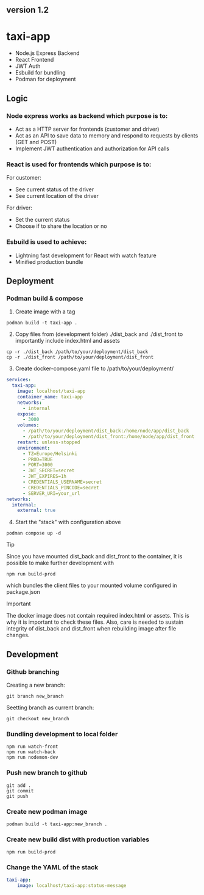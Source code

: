 ## version 1.2
# taxi-app

- Node.js Express Backend
- React Frontend
- JWT Auth
- Esbuild for bundling
- Podman for deployment

## Logic
### Node express works as backend which purpose is to:

  - Act as a HTTP server for frontends (customer and driver)
  - Act as an API to save data to memory and respond to requests by clients (GET and POST)
  - Implement JWT authentication and authorization for API calls

### React is used for frontends which purpose is to:

For customer:
  - See current status of the driver
  - See current location of the driver

For driver:
  - Set the current status
  - Choose if to share the location or no

### Esbuild is used to achieve:

  - Lightning fast development for React with watch feature
  - Minified production bundle

## Deployment

### Podman build & compose
1. Create image with a tag
```
podman build -t taxi-app .
```
2. Copy files from (development folder) ./dist_back and ./dist_front to importantly include index.html and assets
```
cp -r ./dist_back /path/to/your/deployment/dist_back
cp -r ./dist_front /path/to/your/deployment/dist_front
```
3. Create docker-compose.yaml file to /path/to/your/deployment/
```yaml
services:
  taxi-app:
    image: localhost/taxi-app
    container_name: taxi-app
    networks:
      - internal
    expose:
      - 3000
    volumes:
      - /path/to/your/deployment/dist_back:/home/node/app/dist_back
      - /path/to/your/deployment/dist_front:/home/node/app/dist_front
    restart: unless-stopped
    environment:
      - TZ=Europe/Helsinki
      - PROD=TRUE
      - PORT=3000
      - JWT_SECRET=secret
      - JWT_EXPIRES=1h
      - CREDENTIALS_USERNAME=secret
      - CREDENTIALS_PINCODE=secret
      - SERVER_URI=your_url
networks:
  internal:
    external: true
```
4. Start the "stack" with configuration above
```
podman compose up -d
```



> [!TIP]
> Since you have mounted dist_back and dist_front to the container, it is possible to make further development with
> ```
> npm run build-prod
> ```
> which bundles the client files to your mounted volume configured in package.json

> [!IMPORTANT]
> The docker image does not contain required index.html or assets. This is why it is important to check these files.
> Also, care is needed to sustain integrity of dist_back and dist_front when rebuilding image after file changes.

## Development

### Github branching

Creating a new branch:
```
git branch new_branch
```
Seetting branch as current branch:
```
git checkout new_branch
```

### Bundling development to local folder
```
npm run watch-front
npm run watch-back
npm run nodemon-dev
```

### Push new branch to github
```
git add .
git commit
git push
```

### Create new podman image
```
podman build -t taxi-app:new_branch .
```

### Create new build dist with production variables
```
npm run build-prod
```

### Change the YAML of the stack
```yaml
taxi-app:
    image: localhost/taxi-app:status-message
```
